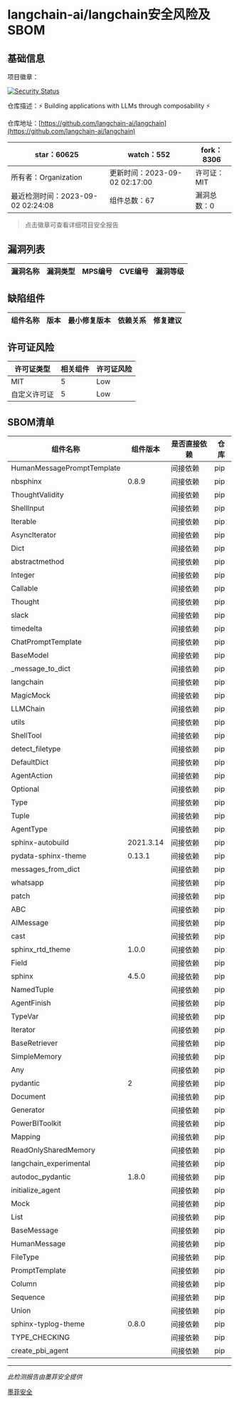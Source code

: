 # langchain-ai/langchain安全风险及SBOM

## 基础信息

项目徽章：

[![Security Status](https://www.murphysec.com/platform3/v31/badge/1697675829354037248.svg)](https://www.murphysec.com/console/report/1697675829307899904/1697675829354037248)

仓库描述：⚡ Building applications with LLMs through composability ⚡

仓库地址：[https://github.com/langchain-ai/langchain](https://github.com/langchain-ai/langchain)

| star：60625 | watch：552 | fork：8306 |
| ----------- | -------------- | ------------ |
| 所有者：Organization | 更新时间：2023-09-02 02:17:00 | 许可证：MIT |
| 最近检测时间：2023-09-02 02:24:08 | 组件总数：67 | 漏洞总数：0 |

> 点击徽章可查看详细项目安全报告



## 漏洞列表

| 漏洞名称 | 漏洞类型 | MPS编号 | CVE编号 | 漏洞等级 |
| ------- | ------ | ------- | ------ | ----- |





## 缺陷组件

| 组件名称 | 版本 | 最小修复版本 | 依赖关系 | 修复建议 |
| -------- | ---- | ------------ | -------- | -------- |





## 许可证风险

| 许可证类型 | 相关组件 | 许可证风险 |
| ---------- | -------- | ---------- |
|MIT|5|Low|
|自定义许可证|5|Low|




## SBOM清单

| 组件名称 | 组件版本 | 是否直接依赖 | 仓库 |
| -------- | -------- | ------------ | ---- |
|HumanMessagePromptTemplate||间接依赖|pip|
|nbsphinx|0.8.9|间接依赖|pip|
|ThoughtValidity||间接依赖|pip|
|ShellInput||间接依赖|pip|
|Iterable||间接依赖|pip|
|AsyncIterator||间接依赖|pip|
|Dict||间接依赖|pip|
|abstractmethod||间接依赖|pip|
|Integer||间接依赖|pip|
|Callable||间接依赖|pip|
|Thought||间接依赖|pip|
|slack||间接依赖|pip|
|timedelta||间接依赖|pip|
|ChatPromptTemplate||间接依赖|pip|
|BaseModel||间接依赖|pip|
|_message_to_dict||间接依赖|pip|
|langchain||间接依赖|pip|
|MagicMock||间接依赖|pip|
|LLMChain||间接依赖|pip|
|utils||间接依赖|pip|
|ShellTool||间接依赖|pip|
|detect_filetype||间接依赖|pip|
|DefaultDict||间接依赖|pip|
|AgentAction||间接依赖|pip|
|Optional||间接依赖|pip|
|Type||间接依赖|pip|
|Tuple||间接依赖|pip|
|AgentType||间接依赖|pip|
|sphinx-autobuild|2021.3.14|间接依赖|pip|
|pydata-sphinx-theme|0.13.1|间接依赖|pip|
|messages_from_dict||间接依赖|pip|
|whatsapp||间接依赖|pip|
|patch||间接依赖|pip|
|ABC||间接依赖|pip|
|AIMessage||间接依赖|pip|
|cast||间接依赖|pip|
|sphinx_rtd_theme|1.0.0|间接依赖|pip|
|Field||间接依赖|pip|
|sphinx|4.5.0|间接依赖|pip|
|NamedTuple||间接依赖|pip|
|AgentFinish||间接依赖|pip|
|TypeVar||间接依赖|pip|
|Iterator||间接依赖|pip|
|BaseRetriever||间接依赖|pip|
|SimpleMemory||间接依赖|pip|
|Any||间接依赖|pip|
|pydantic|2|间接依赖|pip|
|Document||间接依赖|pip|
|Generator||间接依赖|pip|
|PowerBIToolkit||间接依赖|pip|
|Mapping||间接依赖|pip|
|ReadOnlySharedMemory||间接依赖|pip|
|langchain_experimental||间接依赖|pip|
|autodoc_pydantic|1.8.0|间接依赖|pip|
|initialize_agent||间接依赖|pip|
|Mock||间接依赖|pip|
|List||间接依赖|pip|
|BaseMessage||间接依赖|pip|
|HumanMessage||间接依赖|pip|
|FileType||间接依赖|pip|
|PromptTemplate||间接依赖|pip|
|Column||间接依赖|pip|
|Sequence||间接依赖|pip|
|Union||间接依赖|pip|
|sphinx-typlog-theme|0.8.0|间接依赖|pip|
|TYPE_CHECKING||间接依赖|pip|
|create_pbi_agent||间接依赖|pip|


------

*此检测报告由墨菲安全提供*

[墨菲安全](www.murphysec.com)